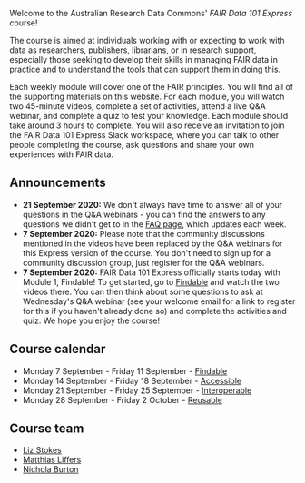 Welcome to the Australian Research Data Commons' *FAIR Data 101 Express* course!

The course is aimed at individuals working with or expecting to work with data as researchers, publishers, librarians, or in research support, especially those seeking to develop their skills in managing FAIR data in practice and to understand the tools that can support them in doing this.

Each weekly module will cover one of the FAIR principles. You will find all of the supporting materials on this website. For each module, you will watch two 45-minute videos, complete a set of activities, attend a live Q&A webinar, and complete a quiz to test your knowledge. Each module should take around 3 hours to complete. You will also receive an invitation to join the FAIR Data 101 Express Slack workspace, where you can talk to other people completing the course, ask questions and share your own experiences with FAIR data. 

## Announcements

* **21 September 2020:** We don't always have time to answer all of your questions in the Q&A webinars - you can find the answers to any questions we didn't get to in the [FAQ page](faqs), which updates each week. 
* **7 September 2020:** Please note that the community discussions mentioned in the videos have been replaced by the Q&A webinars for this Express version of the course. You don't need to sign up for a community discussion group, just register for the Q&A webinars. 
* **7 September 2020:** FAIR Data 101 Express officially starts today with Module 1, Findable! To get started, go to [Findable](findable) and watch the two videos there. You can then think about some questions to ask at Wednesday's Q&A webinar (see your welcome email for a link to register for this if you haven't already done so) and complete the activities and quiz. We hope you enjoy the course!

## Course calendar

* Monday 7 September - Friday 11 September - [Findable](findable)
* Monday 14 September - Friday 18 September - [Accessible](accessible)
* Monday 21 September - Friday 25 September - [Interoperable](interoperable)
* Monday 28 September - Friday 2 October - [Reusable](reusable)

## Course team

* [Liz Stokes](https://orcid.org/0000-0002-2973-5647)
* [Matthias Liffers](https://orcid.org/0000-0002-3639-2080)
* [Nichola Burton](https://orcid.org/0000-0003-4470-4846)
